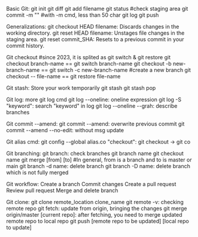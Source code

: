 Basic Git:
    git init
    git diff
    git add filename
    git status #check staging area
    git commit -m "" #with -m cmd, less than 50 char
    git log
    git push

Generalizations:
    git checkout HEAD filename: Discards changes in the working directory.
    git reset HEAD filename: Unstages file changes in the staging area.
    git reset commit_SHA: Resets to a previous commit in your commit history.

Git checkout #since 2023, it is splited as git switch & git restore
    git checkout branch-name == git switch branch-name
    git checkout -b new-branch-name == git switch -c new-branch-name #create a new branch
    git checkout -- file-name == git restore file-name

Git stash: Store your work temporarily
    git stash
    git stash pop

Git log: more git log cmd
    git log --oneline: oneline expression
    git log -S "keyword": search "keyword" in log
    git log --oneline --grah: describe branches

Git commit --amend:
    git commit --amend: overwrite previous commit
    git commit --amend --no-edit: without msg update

Git alias cmd:
    git config --global alias.co "checkout": git checkout -> git co

Git branching:
    git branch: check branches
    git branch name
    git checkout name
    git merge [from] [to] #In general, from is a branch and to is master or main
    git branch -d name: delete branch
    git branch -D name: delete branch which is not fully merged

Git workflow:
    Create a branch
    Commit changes
    Create a pull request
    Review pull request
    Merge and delete branch

Git clone:
    git clone remote_location clone_name
    git remote -v: checking remote repo
    git fetch: update from origin, bringing the changes
    git merge origin/master [current repo]: after fetching, you need to merge updated remote repo to local repo
    git push [remote repo to be updated] [local repo to update]
    